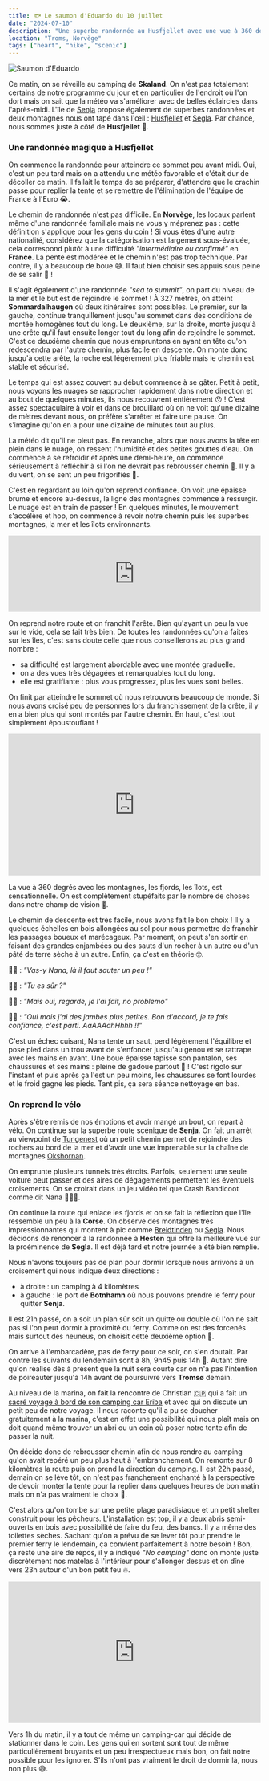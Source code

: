 ```yaml
---
title: 🐟 Le saumon d'Eduardo du 10 juillet
date: "2024-07-10"
description: "Une superbe randonnée au Husfjellet avec une vue à 360 degrés sur les merveilles de Senja !"
location: "Troms, Norvège"
tags: ["heart", "hike", "scenic"]
---
```


![Saumon d'Eduardo](../saumon_eduardo.png)

Ce matin, on se réveille au camping de **Skaland**. On n'est pas totalement certains de notre programme du jour et en particulier de l'endroit où l'on dort mais on sait que la météo va s'améliorer avec de belles éclaircies dans l'après-midi. L'île de [Senja](https://www.visitnorway.com/places-to-go/northern-norway/senja-central-troms/) propose également de superbes randonnées et deux montagnes nous ont tapé dans l'œil : [Husfjellet](https://www.outdooractive.com/mobile/en/route/hiking-route/senja/husfjellet/56036426/) et [Segla](https://www.outdooractive.com/mobile/en/route/hiking-route/senja/segla/56036372/). Par chance, nous sommes juste à côté de **Husfjellet** 🤗.

### Une randonnée magique à Husfjellet 
On commence la randonnée pour atteindre ce sommet peu avant midi. Oui, c'est un peu tard mais on a attendu une météo favorable et c'était dur de décoller ce matin. Il fallait le temps de se préparer, d'attendre que le crachin passe pour replier la tente et se remettre de l'élimination de l'équipe de France à l'Euro 😭. 

Le chemin de randonnée n'est pas difficile. En **Norvège**, les locaux parlent même d'une randonnée familiale mais ne vous y méprenez pas : cette définition s'applique pour les gens du coin ! Si vous êtes d'une autre nationalité, considérez que la catégorisation est largement sous-évaluée, cela correspond plutôt à une difficulté *"intermédiaire ou confirmé"* en **France**. La pente est modérée et le chemin n'est pas trop technique. Par contre, il y a beaucoup de boue 😅. Il faut bien choisir ses appuis sous peine de se salir 🤭 !

Il s'agit également d'une randonnée *"sea to summit"*, on part du niveau de la mer et le but est de rejoindre le sommet ! À 327 mètres, on atteint **Sommardalhaugen** où deux itinéraires sont possibles. Le premier, sur la gauche, continue tranquillement jusqu'au sommet dans des conditions de montée homogènes tout du long. Le deuxième, sur la droite, monte jusqu'à une crête qu'il faut ensuite longer tout du long afin de rejoindre le sommet. C'est ce deuxième chemin que nous empruntons en ayant en tête qu'on redescendra par l'autre chemin, plus facile en descente. On monte donc jusqu'à cette arête, la roche est légèrement plus friable mais le chemin est stable et sécurisé.

Le temps qui est assez couvert au début commence à se gâter. Petit à petit, nous voyons les nuages se rapprocher rapidement dans notre direction et au bout de quelques minutes, ils nous recouvrent entièrement 😯 ! C'est assez spectaculaire à voir et dans ce brouillard où on ne voit qu'une dizaine de mètres devant nous, on préfère s'arrêter et faire une pause. On s'imagine qu'on en a pour une dizaine de minutes tout au plus. 

La météo dit qu'il ne pleut pas. En revanche, alors que nous avons la tête en plein dans le nuage, on ressent l'humidité et des petites gouttes d'eau. On commence à se refroidir et après une demi-heure, on commence sérieusement à réfléchir à si l'on ne devrait pas rebrousser chemin 🤔. Il y a du vent, on se sent un peu frigorifiés 🥶. 

C'est en regardant au loin qu'on reprend confiance. On voit une épaisse brume et encore au-dessus, la ligne des montagnes commence à ressurgir. Le nuage est en train de passer ! En quelques minutes, le mouvement s'accélère et hop, on commence à revoir notre chemin puis les superbes montagnes, la mer et les îlots environnants.

<div style="left: 0; width: 100%; height: 152px; position: relative;"><iframe src="https://open.spotify.com/embed/track/5p9XWUdvbUzmPCukOmwoU3?utm_source=oembed" style="top: 0; left: 0; width: 100%; height: 100%; position: absolute; border: 0;" allowfullscreen allow="clipboard-write; encrypted-media; fullscreen; picture-in-picture;"></iframe></div>

On reprend notre route et on franchit l'arête. Bien qu'ayant un peu la vue sur le vide, cela se fait très bien. De toutes les randonnées qu'on a faites sur les îles, c'est sans doute celle que nous conseillerons au plus grand nombre :
- sa difficulté est largement abordable avec une montée graduelle.
- on a des vues très dégagées et remarquables tout du long.
- elle est gratifiante : plus vous progressez, plus les vues sont belles.

On finit par atteindre le sommet où nous retrouvons beaucoup de monde. Si nous avons croisé peu de personnes lors du franchissement de la crête, il y en a bien plus qui sont montés par l'autre chemin. En haut, c'est tout simplement époustouflant !
 
 
<div style="width: 100%; height: 0; position: relative; padding-bottom: 56%;"><iframe src="https://giphy.com/embed/TIRlx3Fzi1A7L2d5z7" style="top: 0; left: 0; width: 100%; height: 100%; position: absolute; border: 0;" allowfullscreen scrolling="no" allow="encrypted-media;" class="giphy-embed"></iframe></div>  

La vue à 360 degrés avec les montagnes, les fjords, les îlots, est sensationnelle. On est complètement stupéfaits par le nombre de choses dans notre champ de vision 🤩. 

Le chemin de descente est très facile, nous avons fait le bon choix ! Il y a quelques échelles en bois allongées au sol pour nous permettre de franchir les passages boueux et marécageux. Par moment, on peut s'en sortir en faisant des grandes enjambées ou des sauts d'un rocher à un autre ou d'un pâté de terre sèche à un autre. Enfin, ça c'est en théorie 🤓.

👨🏼 : *"Vas-y Nana, là il faut sauter un peu !"*

👩🏼 : *"Tu es sûr ?"*

👨🏼 : *"Mais oui, regarde, je l'ai fait, no problemo"* 

👩🏼 : *"Oui mais j'ai des jambes plus petites. Bon d'accord, je te fais confiance, c'est parti. AaAAAahHhhh !!"*

C'est un échec cuisant, Nana tente un saut, perd légèrement l'équilibre et pose pied dans un trou avant de s'enfoncer jusqu'au genou et se rattrape avec les mains en avant. Une boue épaisse tapisse son pantalon, ses chaussures et ses mains : pleine de gadoue partout 🤣 ! C'est rigolo sur l'instant et puis après ça l'est un peu moins, les chaussures se font lourdes et le froid gagne les pieds. Tant pis, ça sera séance nettoyage en bas.

### On reprend le vélo 

Après s'être remis de nos émotions et avoir mangé un bout, on repart à vélo. On continue sur la superbe route scénique de **Senja**. On fait un arrêt au viewpoint de [Tungenest](https://www.nasjonaleturistveger.no/en/routes/senja/tungeneset/) où un petit chemin permet de rejoindre des rochers au bord de la mer et d'avoir une vue imprenable sur la chaîne de montagnes [Okshornan](https://www.legendaryadventure.no/okshornan).

On emprunte plusieurs tunnels très étroits. Parfois, seulement une seule voiture peut passer et des aires de dégagements permettent les éventuels croisements. On se croirait dans un jeu vidéo tel que Crash Bandicoot comme dit Nana 👷🏼‍♀️. 

On continue la route qui enlace les fjords et on se fait la réflexion que l'île ressemble un peu à la **Corse**. On observe des montagnes très impressionnantes qui montent à pic comme [Breidtinden](https://en.wikipedia.org/wiki/Breidtinden_(Berg)) ou [Segla](https://www.tripadvisor.fr/Attraction_Review-g1800180-d15061265-Reviews-Segla-Senja_Troms_Northern_Norway.html). Nous décidons de renoncer à la randonnée à **Hesten** qui offre la meilleure vue sur la proéminence de **Segla**. Il est déjà tard et notre journée a été bien remplie.

Nous n'avons toujours pas de plan pour dormir lorsque nous arrivons à un croisement qui nous indique deux directions :
- à droite : un camping à 4 kilomètres 
- à gauche : le port de **Botnhamn** où nous pouvons prendre le ferry pour quitter **Senja**.

Il est 21h passé, on a soit un plan sûr soit un quitte ou double où l'on ne sait pas si l'on peut dormir à proximité du ferry. Comme on est des forcenés mais surtout des neuneus, on choisit cette deuxième option 🤪.

On arrive à l'embarcadère, pas de ferry pour ce soir, on s'en doutait. Par contre les suivants du lendemain sont à 8h, 9h45 puis 14h 🫨. Autant dire qu'on réalise dès à présent que la nuit sera courte car on n'a pas l'intention de poireauter jusqu'à 14h avant de poursuivre vers **Tromsø** demain.

Au niveau de la marina, on fait la rencontre de Christian 🇨🇵 qui a fait un [sacré voyage à bord de son camping car Eriba](https://christianhuteau44.wixsite.com/leuropeaveceriba) et avec qui on discute un petit peu de notre voyage. Il nous raconte qu'il a pu se doucher gratuitement à la marina, c'est en effet une possibilité qui nous plaît mais on doit quand même trouver un abri ou un coin où poser notre tente afin de passer la nuit.

On décide donc de rebrousser chemin afin de nous rendre au camping qu'on avait repéré un peu plus haut à l'embranchement. On remonte sur 8 kilomètres la route puis on prend la direction du camping. Il est 22h passé, demain on se lève tôt, on n'est pas franchement enchanté à la perspective de devoir monter la tente pour la replier dans quelques heures de bon matin mais on n'a pas vraiment le choix 🫤.

C'est alors qu'on tombe sur une petite plage paradisiaque et un petit shelter construit pour les pêcheurs. L'installation est top, il y a deux abris semi-ouverts en bois avec possibilité de faire du feu, des bancs. Il y a même des toilettes sèches. Sachant qu'on a prévu de se lever tôt pour prendre le premier ferry le lendemain, ça convient parfaitement à notre besoin ! Bon, ça reste une aire de repos, il y a indiqué *"No camping"* donc on monte juste discrètement nos matelas à l'intérieur pour s'allonger dessus et on dîne vers 23h autour d'un bon petit feu 🔥.

<div style="width: 100%; height: 0; position: relative; padding-bottom: 56%;"><iframe src="https://giphy.com/embed/UBYJ4k7FLULPq" style="top: 0; left: 0; width: 100%; height: 100%; position: absolute; border: 0;" allowfullscreen scrolling="no" allow="encrypted-media;" class="giphy-embed"></iframe></div> 

Vers 1h du matin, il y a tout de même un camping-car qui décide de stationner dans le coin. Les gens qui en sortent sont tout de même particulièrement bruyants et un peu irrespectueux mais bon, on fait notre possible pour les ignorer. S'ils n'ont pas vraiment le droit de dormir là, nous non plus 😅. 